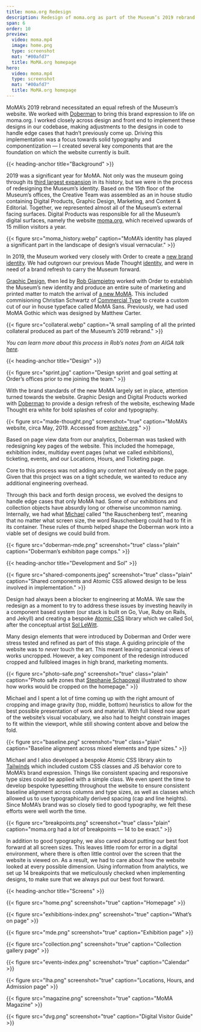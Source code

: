 ```yaml
---
title: moma.org Redesign
description: Redesign of moma.org as part of the Museum’s 2019 rebrand and expansion. 
span: 6
order: 10
preview: 
  video: moma.mp4
  image: home.png
  type: screenshot
  mat: "#00afd7"
  title: MoMA.org homepage
hero:
  video: moma.mp4
  type: screenshot
  mat: "#00afd7"
  title: MoMA.org homepage
---
```


MoMA’s 2019 rebrand necessitated an equal refresh of the Museum’s website. We worked with [Doberman](https://doberman.co/work/) to bring this brand expression to life on moma.org. I worked closely across design and front end to implement these designs in our codebase, making adjustments to the designs in code to handle edge cases that hadn’t previously come up. Driving this implementation was a focus towards solid typography and componentization — I created several key components that are the foundation on which the website currently is built.

{{< heading-anchor title="Background" >}}

2019 was a significant year for MoMA. Not only was the museum going through its [third largest expansion](https://www.nytimes.com/2019/10/03/arts/design/moma-renovation.html) in its history, but we were in the process of redesigning the Museum’s identity. Based on the 15th floor of the Museum’s offices, the Creative Team was assembled as an in house studio containing Digital Products, Graphic Design, Marketing, and Content & Editorial. Together, we represented almost all of the Museum’s external facing surfaces. Digital Products was responsible for all the Museum’s digital surfaces, namely the website [moma.org](https://www.moma.org/), which received upwards of 15 million visitors a year.

{{< figure src="moma_history.webp" caption="MoMA’s identity has played a significant part in the landscape of design’s visual vernacular." >}}

In 2019, the Museum worked very closely with Order to create a [new brand identity](https://order.design/project/moma). We had outgrown our previous Made Thought [identity](https://www.madethought.com/work/moma), and were in need of a brand refresh to carry the Museum forward. 

[Graphic Design](https://momadesignstudio.org/), then led by [Rob Giampietro](https://linedandunlined.com/) worked with Order to establish the Museum’s new identity and produce an entire suite of marketing and printed matter to match the arrival of [a new MoMA](https://www.moma.org/about/new-moma). This included commisioning Christian Schwartz of [Commercial Type](https://commercialtype.com/) to create a custom cut of our in house typeface called MoMA Sans. Previously, we had used MoMA Gothic which was designed by Matthew Carter.

{{< figure src="collateral.webp" caption="A small sampling of all the printed collateral produced as part of the Museum’s 2019 rebrand." >}}

*You can learn more about this process in Rob’s notes from an AIGA talk [here](https://linedandunlined.com/archive/designing-a-new-moma/).*

{{< heading-anchor title="Design" >}}

{{< figure src="sprint.jpg" caption="Design sprint and goal setting at Order’s offices prior to me joining the team." >}}

With the brand standards of the new MoMA largely set in place, attention turned towards the website. Graphic Design and Digital Products worked with [Doberman](https://doberman.co/work/) to provide a design refresh of the website, eschewing Made Thought era white for bold splashes of color and typography.

{{< figure src="made-thought.png" screenshot="true" caption="MoMA’s website, circa May, 2019. Accessed from [archive.org](https://web.archive.org/web/20190501170601/https://www.moma.org/)." >}}

Based on page view data from our analytics, Doberman was tasked with redesigning key pages of the website. This included the homepage, exhibition index, multiday event pages (what we called exhibitions), ticketing, events, and our Locations, Hours, and Ticketing page. 

Core to this process was not adding any content not already on the page. Given that this project was on a tight schedule, we wanted to reduce any additional engineering overhead. 

Through this back and forth design process, we evolved the designs to handle edge cases that only MoMA had. Some of our exhibitions and collection objects have absurdly long or otherwise uncommon naming. Internally, we had what [Michael](https://michaelfehrenbach.com/) called "the Rauschenberg test", meaning that no matter what screen size, the word Rauschenberg could had to fit in its container. These rules of thumb helped shape the Doberman work into a viable set of designs we could build from.

{{< figure src="doberman-mde.png" screenshot="true" class="plain" caption="Doberman’s exhibiton page comps." >}}

{{< heading-anchor title="Development and Sol" >}}

{{< figure src="shared-components.jpeg" screenshot="true" class="plain" caption="Shared components and Atomic CSS allowed design to be less involved in implementation." >}}

Design had always been a blocker to engineering at MoMA. We saw the redesign as a moment to try to address these issues by investing heavily in a component based system (our stack is built on Go, Vue, Ruby on Rails, and Jekyll) and creating a bespoke [Atomic CSS](https://css-tricks.com/lets-define-exactly-atomic-css/) library which we called Sol, after the conceptual artist [Sol LeWitt](https://www.moma.org/artists/3528).

Many design elements that were introduced by Doberman and Order were stress tested and refined as part of this stage. A guiding principle of the website was to *never* touch the art. This meant leaving canonical views of works uncropped. However, a key component of the redesign introduced cropped and fullbleed images in high brand, marketing moments. 

{{< figure src="photo-safe.png" screenshot="true" class="plain" caption="Photo safe zones that [Stephanie Schapowal](https://stephanieschapowal.com/) illustrated to show how works would be cropped on the homepage." >}}


Michael and I spent a lot of time coming up with the right amount of cropping and image gravity (top, middle, bottom) heuristics to allow for the best possible presentation of work and material. With full bleed now apart of the website’s visual vocabulary, we also had to height constrain images to fit within the viewport, while still showing content above and below the fold.

{{< figure src="baseline.png" screenshot="true" class="plain" caption="Baseline alignment across mixed elements and type sizes." >}}

Michael and I also developed a bespoke Atomic CSS library akin to [Tailwinds](https://tailwindcss.com/) which included custom CSS classes and JS behavior core to MoMA’s brand expression. Things like consistent spacing and responsive type sizes could be applied with a simple class. We even spent the time to develop bespoke typesetting throughout the website to ensure consistent baseline alignment across columns and type sizes, as well as classes which allowed us to use typographically derived spacing (cap and line heights). Since MoMA’s brand was so closely tied to good typography, we felt these efforts were well worth the time.

{{< figure src="breakpoints.png" screenshot="true" class="plain" caption="moma.org had a *lot* of breakpoints — 14 to be exact." >}}

In addition to good typography, we also cared about putting our best foot forward at all screen sizes. This leaves little room for error in a digital environment, where there is often little control over the screen that the website is viewed on. As a result, we had to care about how the website looked at every possible dimension. Using information from analytics, we set up 14 breakpoints that we meticulously checked when implementing designs, to make sure that we always put our best foot forward.

{{< heading-anchor title="Screens" >}}

{{< figure src="home.png" screenshot="true" caption="Homepage" >}}

{{< figure src="exhibitions-index.png" screenshot="true" caption="What’s on page" >}}

{{< figure src="mde.png" screenshot="true" caption="Exhibition page" >}}

{{< figure src="collection.png" screenshot="true" caption="Collection gallery page" >}}

{{< figure src="events-index.png" screenshot="true" caption="Calendar" >}}

{{< figure src="lha.png" screenshot="true" caption="Locations, Hours, and Admission page" >}}

{{< figure src="magazine.png" screenshot="true" caption="MoMA Magazine" >}}

{{< figure src="dvg.png" screenshot="true" caption="Digital Visitor Guide" >}}




